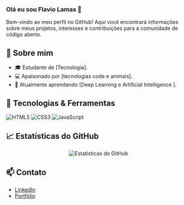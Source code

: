 ### Olá eu sou Flavio Lamas 👋

Bem-vindo ao meu perfil no GitHub! Aqui você encontrará informações sobre meus projetos, interesses e contribuições para a comunidade de código aberto.

## 🚀 Sobre mim
- 🎓 Estudante de [Tecnologia].
- 💻 Apaixonado por [tecnologias code e animais].
- 🌱 Atualmente aprendendo [Deep Learning e Artificial Intelligence ].

## 🔧 Tecnologias & Ferramentas
![HTML5](https://img.shields.io/badge/-HTML5-E34F26?style=flat-square&logo=html5&logoColor=white)
![CSS3](https://img.shields.io/badge/-CSS3-1572B6?style=flat-square&logo=css3)
![JavaScript](https://img.shields.io/badge/-JavaScript-F7DF1E?style=flat-square&logo=javascript&logoColor=black)

## 📈 Estatísticas do GitHub
<p align="center">
  <img src="https://github-readme-stats.vercel.app/api?username=Viinxsz&show_icons=true&theme=radical" alt="Estatísticas do GitHub" />

</p>

## 📫 Contato
- [LinkedIn](https://www.linkedin.com/in/flávio-lamas-73b2b6302/)
- [Portfólio](https://SEU_SITE.com)
<!--
**Viinxsz/Viinxsz** is a ✨ _special_ ✨ repository because its `README.md` (this file) appears on your GitHub profile.

Here are some ideas to get you started:

- 🔭 I’m currently working on ...
- 🌱 I’m currently learning ...
- 👯 I’m looking to collaborate on ...
- 🤔 I’m looking for help with ...
- 💬 Ask me about ...
- 📫 How to reach me: ...
- 😄 Pronouns: ...
- ⚡ Fun fact: ...
-->

